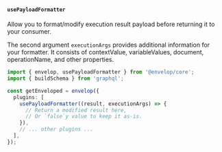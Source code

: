 #### `usePayloadFormatter`

Allow you to format/modify execution result payload before returning it to your consumer.

The second argument `executionArgs` provides additional information for your formatter. It consists of contextValue, variableValues, document, operationName, and other properties.

```ts
import { envelop, usePayloadFormatter } from '@envelop/core';
import { buildSchema } from 'graphql';

const getEnveloped = envelop({
  plugins: [
    usePayloadFormatter((result, executionArgs) => {
      // Return a modified result here,
      // Or `false`y value to keep it as-is.
    }),
    // ... other plugins ...
  ],
});
```
